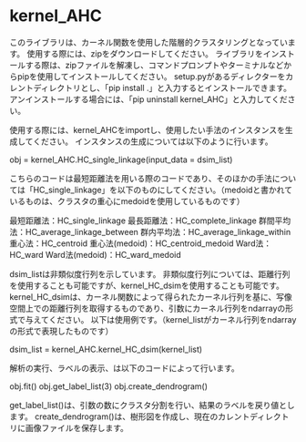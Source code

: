 # kernel_AHC

このライブラリは、カーネル関数を使用した階層的クラスタリングとなっています。
使用する際には、zipをダウンロードしてください。
ライブラリをインストールする際は、zipファイルを解凍し、コマンドプロンプトやターミナルなどからpipを使用してインストールしてください。
setup.pyがあるディレクターをカレントディレクトリとし、「pip install .」と入力するとインストールできます。
アンインストールする場合には、「pip uninstall kernel_AHC」と入力してください。

使用する際には、kernel_AHCをimportし、使用したい手法のインスタンスを生成してください。
インスタンスの生成については以下のように行います。

obj = kernel_AHC.HC_single_linkage(input_data = dsim_list)

こちらのコードは最短距離法を用いる際のコードであり、そのほかの手法については「HC_single_linkage」を以下のものにしてください。（medoidと書かれているものは、クラスタの重心にmedoidを使用しているものです）

最短距離法：HC_single_linkage
最長距離法：HC_complete_linkage
群間平均法：HC_average_linkage_between
群内平均法：HC_average_linkage_within
重心法：HC_centroid
重心法(medoid)：HC_centroid_medoid
Ward法：HC_ward
Ward法(medoid)：HC_ward_medoid

dsim_listは非類似度行列を示しています。
非類似度行列については、距離行列を使用することも可能ですが、kernel_HC_dsimを使用することも可能です。
kernel_HC_dsimは、カーネル関数によって得られたカーネル行列を基に、写像空間上での距離行列を取得するものであり、引数にカーネル行列をndarrayの形式で与えてください。
以下は使用例です。（kernel_listがカーネル行列をndarrayの形式で表現したものです）

dsim_list = kernel_AHC.kernel_HC_dsim(kernel_list)

解析の実行、ラベルの表示、は以下のコードによって行います。

obj.fit()
obj.get_label_list(3)
obj.create_dendrogram()

get_label_list()は、引数の数にクラスタ分割を行い、結果のラベルを戻り値とします。
create_dendrogram()は、樹形図を作成し、現在のカレントディレクトリに画像ファイルを保存します。
